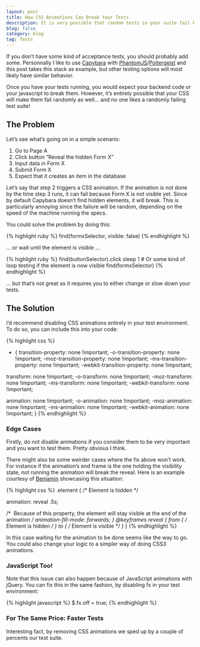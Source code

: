 ```yaml
---
layout: post
title: How CSS Animations Can Break Your Tests
description: It is very possible that random tests in your suite fail because of CSS animations. It’s true, I’ve seen it with Capybara + Poltergeist. Thankfully it’s quite easy to fix. 
blog: false
category: blog
tag: Tests
---
```


If you don’t have some kind of acceptance tests, you should probably add some. Personnally I like to use [Capybara][1] with [PhantomJS][2]/[Poltergeist][3] and this post takes this stack as example, but other testing options will most likely have similar behavior.

Once you have your tests running, you would expect your backend code or your javascript to break them. However, it’s entirely possible that your CSS will make them fail randomly as well… and no one likes a randomly failing test suite!

## The Problem

Let’s see what’s going on in a simple scenario:

1. Go to Page A
2. Click button “Reveal the hidden Form X”
3. Input data in Form X
4. Submit Form X
5. Expect that it creates an item in the database

Let’s say that step 2 triggers a CSS animation. If the animation is not done by the time step 3 runs, it can fail because Form X is not visible yet. Since by default Capybara doesn’t find hidden elements, it will break. This is particularly annoying since the failure will be random, depending on the speed of the machine running the specs.

You could solve the problem by doing this:

{% highlight ruby %}
find(formxSelector, visible: false)
{% endhighlight %}

… or wait until the element is visible …

{% highlight ruby %}
find(buttonSelector).click
sleep 1 # Or some kind of loop testing if the element is now visible
find(formxSelector)
{% endhighlight %}

… but that’s not great as it requires you to either change or slow down your tests.

## The Solution

I’d recommend disabling CSS animations entirely in your test environment. To do so, you can include this into your code:

{% highlight css %}
* {
 transition-property: none !important;
 -o-transition-property: none !important;
 -moz-transition-property: none !important;
 -ms-transition-property: none !important;
 -webkit-transition-property: none !important;

 transform: none !important;
 -o-transform: none !important;
 -moz-transform: none !important;
 -ms-transform: none !important;
 -webkit-transform: none !important;

 animation: none !important;
 -o-animation: none !important;
 -moz-animation: none !important;
 -ms-animation: none !important;
 -webkit-animation: none !important;
}
{% endhighlight %}

### Edge Cases

Firstly, do not disable animations if you consider them to be very important and you want to test them. Pretty obvious I think.

There might also be some weirder cases where the fix above won’t work. For instance if the animation’s end frame is the one holding the visibility state, not running the animation will break the reveal. Here is an example courtesy of [Benjamin][4] showcasing this situation:

{% highlight css %}
.element {
 /* Element is hidden */

 animation: reveal .5s;

 /*  Because of this property, the element will stay visible
at the end of the animation */
  animation-fill-mode: forwards;
}
@keyframes reveal {
 from {
 /*  Element is hidden */
 }
 to {
 /* Element is visible */
 }
}
{% endhighlight %}

In this case waiting for the animation to be done seems like the way to go. You could also change your logic to a simpler way of doing CSS3 animations.

### JavaScript Too!

Note that this issue can also happen because of JavaScript animations with jQuery. You can fix this in the same fashion, by disabling fx in your test environment:

{% highlight javascript %}
$.fx.off = true;
{% endhighlight %}

### For The Same Price: Faster Tests

Interesting fact, by removing CSS animations we sped up by a couple of percents our test suite.

[1]:	https://github.com/jnicklas/capybara
[2]:	http://phantomjs.org/
[3]:	https://github.com/teampoltergeist/poltergeist
[4]:	http://benjaminbouwyn.com/